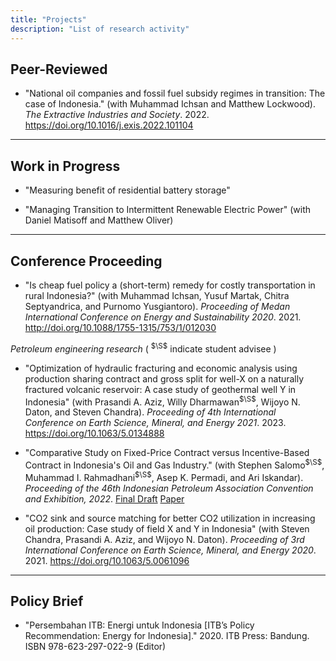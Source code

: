 ```yaml
---
title: "Projects"
description: "List of research activity"
---
```


## Peer-Reviewed

- "National oil companies and fossil fuel subsidy regimes in transition: The case of Indonesia." (with Muhammad Ichsan and Matthew Lockwood). <i>The Extractive Industries and Society</i>. 2022. https://doi.org/10.1016/j.exis.2022.101104

---

## Work in Progress

- "Measuring benefit of residential battery storage"

- "Managing Transition to Intermittent Renewable Electric Power" (with Daniel Matisoff and Matthew Oliver)

---

## Conference Proceeding

- "Is cheap fuel policy a (short-term) remedy for costly transportation in rural Indonesia?" (with Muhammad Ichsan, Yusuf Martak, Chitra Septyandrica, and Purnomo Yusgiantoro). <i>Proceeding of Medan International Conference on Energy and Sustainability 2020</i>. 2021. http://doi.org/10.1088/1755-1315/753/1/012030

<i>Petroleum engineering research</i> ( <sup>$\S$</sup> indicate student advisee )

- "Optimization of hydraulic fracturing and economic analysis using production sharing contract and gross split for well-X on a naturally fractured volcanic reservoir: A case study of geothermal well Y in Indonesia" (with Prasandi A. Aziz,  Willy Dharmawan<sup>$\S$</sup>,  Wijoyo N. Daton, and  Steven Chandra). <i> Proceeding of 4th International Conference on Earth Science, Mineral, and Energy 2021</i>. 2023. https://doi.org/10.1063/5.0134888

- "Comparative Study on Fixed-Price Contract versus Incentive-Based Contract in Indonesia's Oil and Gas Industry." (with Stephen Salomo<sup>$\S$</sup>, Muhammad I. Rahmadhani<sup>$\S$</sup>, Asep K. Permadi, and Ari Iskandar). <i>Proceeding of the 46th Indonesian Petroleum Association Convention and Exhibition, 2022</i>. [Final Draft](/22_IPA_Final_Draft.pdf) [Paper](https://www.ipa.or.id/en/publications/comparative-study-on-fixed-price-contract-versus-incentive-based-contract-in-indonesia-s-oil-and-gas-industry)

- "CO2 sink and source matching for better CO2 utilization in increasing oil production: Case study of field X and Y in Indonesia" (with Steven Chandra, Prasandi A. Aziz, and Wijoyo N. Daton). <i>Proceeding of 3rd International Conference on Earth Science, Mineral, and Energy 2020</i>. 2021. https://doi.org/10.1063/5.0061096

---

## Policy Brief
- "Persembahan ITB: Energi untuk Indonesia [ITB’s Policy Recommendation: Energy for Indonesia]." 2020. ITB Press: Bandung. ISBN 978-623-297-022-9 (Editor)

 

